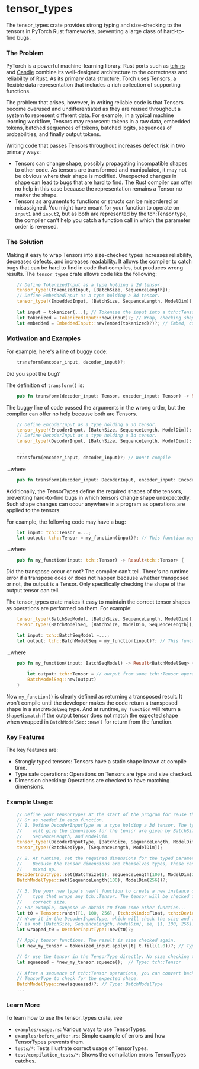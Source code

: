 # tensor_types

The tensor_types crate provides strong typing and size-checking to the tensors in
PyTorch Rust frameworks, preventing a large class of hard-to-find bugs. 

### The Problem
PyTorch is a powerful machine-learning library. Rust ports such as
[tch-rs](https://github.com/LaurentMazare/tch-rs) and
[Candle](https://github.com/huggingface/candle) combine its well-designed
architecture to the correctness and reliability of Rust. As its primary data
structure, Torch uses Tensors, a flexible data representation that includes a
rich collection of supporting functions. 

The problem that arises, however, in writing reliable code is that Tensors
become overused and undifferentiated as they are reused throughout a system to
represent different data. For example, in a typical machine learning workflow,
Tensors may represent: tokens in a raw data, embedded tokens, batched sequences
of tokens, batched logits, sequences of probabilities, and finally output
tokens.

Writing code that passes Tensors throughout increases defect risk in two primary
ways:
- Tensors can change shape, possibly propagating incompatible shapes to other
  code. As tensors are transformed and manipulated, it may not be obvious where
  their shape is modified. Unexpected changes in shape can lead to bugs that are
  hard to find. The Rust compiler can offer no help in this case because the
  representation remains a Tensor no matter the shape.
- Tensors as arguments to functions or structs can be misordered or misassigned.
  You might have meant for your function to operate on `input1` and `input2`,
  but as both are represented by the tch:Tensor type, the compiler can't help
  you catch a function call in which the parameter order is reversed.
  
### The Solution

Making it easy to wrap Tensors into size-checked types increases reliability,
decreases defects, and increases readability. It allows the compiler to catch
bugs that can be hard to find in code that compiles, but produces wrong results.
The `tensor_types` crate allows code like the following:

```rust
    // Define TokenizedInput as a type holding a 2d tensor.
    tensor_type!(TokenizedInput, [BatchSize, SequenceLength]);
    // Define EmbeddedInput as a type holding a 3d tensor.
    tensor_type!(EmbeddedInput, [BatchSize, SequenceLength, ModelDim]);
    
    let input = tokenizer(...); // Tokenize the input into a tch::Tensor.
    let tokenized = TokenizedInput::new(input)?; // Wrap, checking shape.
    let embedded = EmbeddedInput::new(embed(tokenized)?)?; // Embed, confirming new shape.
```

### Motivation and Examples

For example, here's a line of buggy code:

```rust
    transform(encoder_input, decoder_input)?;
```
Did you spot the bug?

The definition of `transform()` is:

```rust
    pub fn transform(decoder_input: Tensor, encoder_input: Tensor) -> Result<()> {
```

The buggy line of code passed the arguments in the wrong order, but the compiler
can offer no help because both are Tensors. 


```rust
    // Define EncoderInput as a type holding a 3d tensor.
    tensor_type!(EncoderInput, [BatchSize, SequenceLength, ModelDim]);
    // Define DecoderInput as a type holding a 3d tensor.
    tensor_type!(DecoderInput, [BatchSize, SequenceLength, ModelDim]);
    
    ...
    transform(encoder_input, decoder_input)?; // Won't compile 
```
...where
```rust
    pub fn transform(decoder_input: DecoderInput, encoder_input: EncoderInput) -> Result<()> {
```

Additionally, the TensorTypes define the required shapes of the tensors,
preventing hard-to-find bugs in which tensors change shape unexpectedly. Such
shape changes can occur anywhere in a program as operations are applied to the
tensors.

For example, the following code may have a bug:
```rust
    let input: tch::Tensor =...;
    let output: tch::Tensor = my_function(input)?; // This function may transpose the input.
```
...where
```rust
    pub fn my_function(input: tch::Tensor) -> Result<tch::Tensor> {
```

Did the transpose occur or not? The compiler can't tell. There's no runtime
error if a transpose does or does not happen because whether transposed or not,
the output is a Tensor. Only specifically checking the shape of the output
tensor can tell.

The tensor_types crate makes it easy to maintain the correct tensor shapes as
operations are performed on them. For example:
```rust
    tensor_type!(BatchSeqModel, [BatchSize, SequenceLength, ModelDim]);
    tensor_type!(BatchModelSeq, [BatchSize, ModelDim, SequenceLength]);

    let input: tch::BatchSeqModel =...;
    let output: tch::BatchModelSeq = my_function(input)?; // This function will transpose the input.
```
...where
```rust
    pub fn my_function(input: BatchSeqModel) -> Result<BatchModelSeq> {
        ...
        let output: tch::Tensor = // output from some tch::Tensor operations.
        BatchModelSeq::new(output)
    }
```

Now `my_function()` is clearly defined as returning a transposed result. It
won't compile until the developer makes the code return a transposed shape in a
`BatchModelSeq` type. And at runtime, `my_function` will return a
`ShapeMismatch` if the output tensor does not match the expected shape when
wrapped in `BatchModelSeq::new()` for return from the function.



### Key Features

The key features are:
- Strongly typed tensors: Tensors have a static shape known at compile time.
- Type safe operations: Operations on Tensors are type and size checked.
- Dimension checking: Operations are checked to have matching dimensions.

### Example Usage:
```rust
    // Define your TensorTypes at the start of the program for reuse throughout.
    // Or as needed in each function.
    // 1. Define DecoderInputType as a type holding a 3d tensor. The types that
    //    will give the dimensions for the tensor are given by BatchSize, 
    //    SequenceLength, and ModelDim.
    tensor_type!(DecoderInputType, [BatchSize, SequenceLength, ModelDim]);
    tensor_type!(BatchSeqType, [SequenceLength, ModelDim]);

    // 2. At runtime, set the required dimensions for the typed parameters.
    //    Because the tensor dimensions are themselves types, these can't be
    //    mixed up.
    DecoderInputType::set(BatchSize(1), SequenceLength(100), ModelDim(256))?;
    BatchModelType::set(SequenceLength(100), ModelDim(256))?;

    // 3. Use your new type's new() function to create a new instance of your
    //    type that wraps any tch::Tensor. The tensor will be checked for the
    //    correct size.
    // For example, suppose we obtain t0 from some other function...
    let t0 = Tensor::randn([1, 100, 256], (tch::Kind::Float, tch::Device::Cpu));
    // Wrap it in the DecoderInputType, which will check the size and fail if it
    // is not [BatchSize, SequenceLength, ModelDim], ie, [1, 100, 256].
    let wrapped_t0 = DecoderInputType::new(t0)?;

    // Apply tensor functions. The result is size checked again.
    let new_my_tensor = tokenized_input.apply(|t| t.fill(1.0))?; // Type: BatchSeqType

    // Or use the tensor in the TensorType directly. No size checking though.
    let squeezed = *new_my_tensor.squeeze();  // Type: tch::Tensor
    
    // After a sequence of tch::Tensor operations, you can convert back to a 
    // TensorType to check for the expected shape.
    BatchModelType::new(squeezed)?; // Type: BatchModelType
    ...
```

### Learn More

To learn how to use the tensor_types crate, see
- `examples/usage.rs`: Various ways to use TensorTypes.
- `examples/before_after.rs`: Simple example of errors and how TensorTypes prevents them.
- `tests/*`: Tests illustrate correct usage of TensorTypes.
- `test/compilation_tests/*`: Shows the compilation errors TensorTypes catches.

